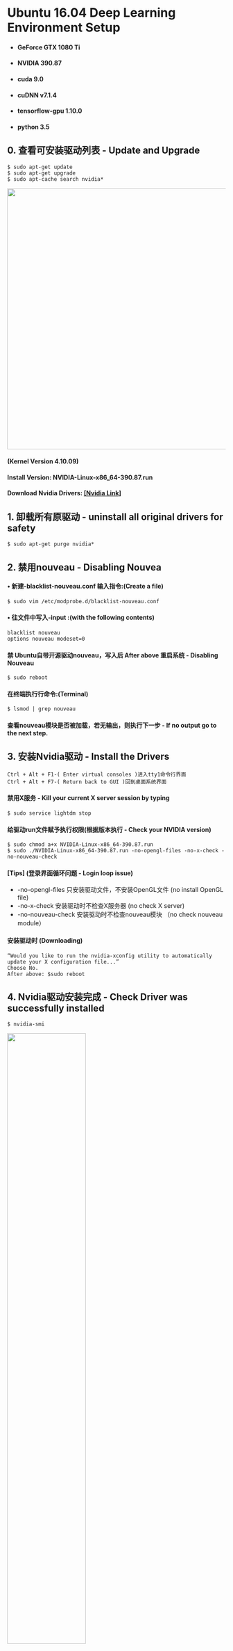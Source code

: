 # Ubuntu 16.04 Deep Learning Environment Setup

* #### GeForce GTX 1080 Ti
* #### NVIDIA 390.87
* #### cuda 9.0
* #### cuDNN v7.1.4
* #### tensorflow-gpu 1.10.0
* #### python 3.5

## __0. 查看可安装驱动列表 - Update and Upgrade__
	
    $ sudo apt-get update
    $ sudo apt-get upgrade
    $ sudo apt-cache search nvidia*

<div align="left">
  <img src="https://github.com/chenyeheng/Ubuntu_16.04_Deep_Learning_Environment_Setup/blob/master/img/driver.png" width="600">
</div>

#### (Kernel Version 4.10.09)
#### Install Version: NVIDIA-Linux-x86_64-390.87.run
#### Download Nvidia Drivers: [[Nvidia Link]](https://www.geforce.com/drivers/results/137276)




## __1. 卸载所有原驱动 - uninstall all original drivers for safety__

    $ sudo apt-get purge nvidia*


## __2. 禁用nouveau - Disabling Nouvea__

#### • 新建-blacklist-nouveau.conf 输⼊指令:(Create a file)

    $ sudo vim /etc/modprobe.d/blacklist-nouveau.conf

#### • 往文件中写⼊-input :(with the following contents)
    blacklist nouveau
    options nouveau modeset=0

#### 禁 Ubuntu自带开源驱动nouveau，写入后 After above 重启系统 - Disabling Nouveau
    
    $ sudo reboot 

#### 在终端执行行命令:(Terminal) 
    
    $ lsmod | grep nouveau

#### 查看nouveau模块是否被加载，若无输出，则执行下一步 - If no output go to the next step.


## __3. 安装Nvidia驱动 - Install the Drivers__

    Ctrl + Alt + F1-( Enter virtual consoles )进入tty1命令行界面 
    Ctrl + Alt + F7-( Return back to GUI )回到桌面系统界面

#### 禁⽤X服务 - Kill your current X server session by typing

    $ sudo service lightdm stop

#### 给驱动run文件赋予执行权限(根据版本执行 - Check your NVIDIA version)

    $ sudo chmod a+x NVIDIA-Linux-x86_64-390.87.run
    $ sudo ./NVIDIA-Linux-x86_64-390.87.run -no-opengl-files -no-x-check -no-nouveau-check

#### [Tips] (登录界面循环问题 - Login loop issue)
* -no-opengl-files 只安装驱动文件，不安装OpenGL文件 (no install OpenGL file)
* -no-x-check 安装驱动时不检查X服务器 (no check X server)
* -no-nouveau-check 安装驱动时不检查nouveau模块 （no check nouveau module）
  
#### 安装驱动时 (Downloading)
    
    “Would you like to run the nvidia-xconfig utility to automatically update your X configuration file...”
    Choose No.
    After above: $sudo reboot

## __4. Nvidia驱动安装完成 - Check Driver was successfully installed__

    $ nvidia-smi
<img src="https://github.com/chenyeheng/Ubuntu_16.04_Deep_Learning_Environment_Setup/blob/master/img/gpu_setting.png" width="60%" height="60%">

## __5. 安装CUDA - CUDA Toolkit 9.0 Downloads__
#### Download Installer for Linux Ubuntu 16.04 x86_64
#### Download CUDA: cuda_9.0.176_384.81_linux.run [[CUDA Link]](https://developer.nvidia.com/cuda-toolkit-archive)

<div align="left">
  <img src="https://github.com/chenyeheng/Ubuntu_16.04_Deep_Learning_Environment_Setup/blob/master/img/cuda9.0.png" width="400">
</div>
<div align="left">
  <img src="https://github.com/chenyeheng/Ubuntu_16.04_Deep_Learning_Environment_Setup/blob/master/img/cuda9.0_1.png" width="400"><br><br>
</div>

### Install CUDA

    $ sudo ./cuda_9.0.176_384.81_linux.run --no-opengl-libs
    ...
    accept #同意安装
    n #不安装Driver，因为已安装Nvidia驱动-already installed Nvidia
    y #安装CUDA Toolkit install
    <Enter> #安装到默认目录
    y #创建安装目录的软链接
    n #不复制Samples，因为在安装目录下有/samples

##### A. vim 打开.bashrc 在末行加⼊以下命令 - Add following lines to .bashrc
    
    export PATH="/usr/local/cuda/bin:$PATH"
    export LD_LIBRARY_PATH="/usr/local/cuda/lib64:$LD_LIBRARY_PATH"

##### 执行指令更新 .bashrc 文件 - Reload .bashrc with 
    
    $ source .bashrc

##### B. 安装及路径测试，查看CUDA版本 CUDA Sample Testing:

    $ nvcc -V

#### 编译并测试设备 deviceQuery: 
    
    $ cd /usr/local/cuda-9.0/samples/1_Utilities/deviceQuery
    $ sudo make
    $ ./deviceQuery

#### 编译并测试带宽 bandwidthTest:
    
    $ cd ../bandwidthTest
    $ sudo make
    $ ./bandwidthTest
    
#### 如果两个测试的结果都是 *Result = PASS CUDA* 安装成功 - Install successed 
     
     $ cd /usr/local/cuda-9.0/samples/1_Utilities/deviceQuery
     $ sudo make
     $ ./deviceQuery
     $ cd ../bandwidthTest
     $ sudo make
     $ ./bandwidthTest
 
## 6. 安装cuDNN - Download cuDNN 
#### Download Version: cuDNN v7.1.4 (May 16, 2018), for CUDA 9.0 [[cuDNN Link]](https://developer.nvidia.com/rdp/cudnn-archive)
![cudnn](https://github.com/chenyeheng/Ubuntu_16.04_Deep_Learning_Environment_Setup/blob/master/img/cudnn.png)
##### 解压后的 cudnn-9.0-linux-x64-v7.1.tgz ⽂文件cuda，执行以下指令安装:-Install cudnn

    $ tar -zxvf cudnn-9.0-linux-x64-v7.1.tgz
    $ cd cuda $ sudo cp lib64/lib* /usr/local/cuda/lib64/
    $ sudo cp include/cudnn.h /usr/local/cuda/include/

##### 然后更新网络连接:-Updata Network Connection

    $ cd /usr/local/cuda/lib64/ 
    $ sudo chmod +r libcudnn.so.7.1.4
    $ sudo ln -sf libcudnn.so.7.1.4 libcudnn.so.7
    $ sudo ln -sf libcudnn.so.7 libcudnn.so 
    $ sudo ldconfig

## __7. 安装Tensorflow-gpu - Install Tensorflow-gpu__
	
	$ sudo pip3 uninstall tensorflow
    $ pip3 install --user tensorflow-gpu==1.10.0

<img src="https://github.com/chenyeheng/Ubuntu_16.04_Deep_Learning_Environment_Setup/blob/master/img/tensorflow-gpu.png" width="60%" height="60%">

## 8. 测试 - Testing

<img src="https://github.com/chenyeheng/Ubuntu_16.04_Deep_Learning_Environment_Setup/blob/master/img/tensorflow.png" width="60%" height="60%">

## 9. 常见配置问题 - Issues

### 登⼊界⾯死循环问题: Login loop issue
#### 1. 进入文本界面: CTRL+ALT+F1
#### 2. Uninstall any previous drivers:
    
    $ sudo apt-get remove nvidia-*
    $ sudo apt-get autoremove       

#### 3. Uninstall the drivers from the .run file:

    $ sudo nvidia-uninstall

#### 4. 此时，重启 - Reboot -> login normally
#### 5. 驱动重新安装 - Driver reinstall


#### NVIDIA-SMI has failed because it couldn't communicate with the NVIDIA driver. Make sure that the latest NVIDIA driver is installed and running

	wget http://kernel.ubuntu.com/~kernel-ppa/mainline/v4.15.7/linux-headers-4.15.7-041507_4.15.7-041507.201802280530_all.deb

	wget http://kernel.ubuntu.com/~kernel-ppa/mainline/v4.15.7/linux-headers-4.15.7-041507-generic_4.15.7-041507.201802280530_amd64.deb

	wget http://kernel.ubuntu.com/~kernel-ppa/mainline/v4.15.7/linux-image-4.15.7-041507-generic_4.15.7-041507.201802280530_amd64.deb

	sudo dpkg -i *.deb


### 卸载Cuda - uninstall Cuda:
    
    $ cd /usr/local/cuda/bin 
    $ sudo ./uninstall_cuda_7.5.pl
    
### 卸载Cudnn - uninstall Cudnn:

    $ sudo rm -rf /usr/local/cuda/include/cudnn.h sudo rm -rf /usr/
    $ sudo rm -rf /usr/local/cuda/lib64/libcudnn
    
### 调整屏幕分辨率: Display resolution issue

### METHOD1:
#### 1.添加 /etc/X11/xorg.conf 文件，将此模式保存为默认分辨率。 
    
    $ sudo gedit /etc/X11/xorg.conf

#### 2.粘贴以下内容: - copy below -> paste to xorg.conf
    
    Section "Monitor"
    Identifier "Configured Monitor"
    Modeline "1920x1080_60.00" 173.00 1920 2048 2248 2576 1080
    1083 1088 1120 -hsync +vsync
    Option "PreferredMode" "1920x1080_60.00"
    EndSection
    Section "Screen"
    Identifier "Default Screen"
    Monitor "Configured Monitor"
    Device "Configured Video Device"
    EndSection
    Section "Device"
    Identifier "Configured Video Device"
    EndSection

### METHOD2: 
#### 1.生成指定分辨率 （one-off）

	$ cvt 1920 1080
	# 1920x1080 59.96 Hz (CVT 2.07M9) hsync: 67.16 kHz; pclk: 173.00 MHz
	Modeline "1920x1080_60.00"  173.00  1920 2048 2248 2576  1080 1083 1088 1120 -hsync +vsync

#### 2.使用xrandr创建new mode （make newmode）
	$ sudo xrandr --newmode "1920x1080_60.00"  173.00  1920 2048 2248 2576  1080 1083 1088 1120 -hsync +vsync
#### 3.添加newmode,终端输入xrand查看显示器名称 (add mode)
	$ sudo xrand --addmode [THE NAME OF YOUR DISPLAY] "1920x1080_60.00"
#### 4.将分辨率应用到输出设备 （output display）
	$ sudo xrand --output [THE NAME OF YOUR DISPLAY] --mode "1920x1080_60.00"
